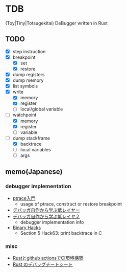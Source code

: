 # TDB

(Toy|Tiny|Totsugekitai) DeBugger written in Rust

## TODO

- [x] step instruction
- [x] breakpoint
    - [x] set
    - [x] restore
- [x] dump registers
- [x] dump memory
- [x] list symbols
- [x] write
    - [x] memory
    - [x] register
    - [ ] local/global variable
- [ ] watchpoint
    - [x] memory
    - [x] register
    - [ ] variable
- [ ] dump stackframe
    - [x] backtrace
    - [ ] local variables
    - [ ] args

## memo(Japanese)

### debugger implementation

- [ptrace入門](https://www.amazon.co.jp/ptrace%E5%85%A5%E9%96%80-ptrace%E3%81%AE%E4%BD%BF%E3%81%84%E6%96%B9-%E5%A4%A7%E5%B1%B1%E6%81%B5%E5%BC%98-ebook/dp/B07X2PCH7K)
    - usage of ptrace, construct or restore breakpoint
- [デバッガ自作から学ぶ低レイヤー](https://naotechnology.hatenablog.com/entry/2019/12/21/083423)
- [デバッガ自作から学ぶ低レイヤ２](https://naotechnology.hatenablog.com/entry/2019/12/31/124727)
    - debugger implementation info
- [Binary Hacks](https://www.oreilly.co.jp/books/4873112885/)
    - Section 5 Hack63: print backtrace in C

### misc

- [Rustとgithub actionsでCI環境構築](https://zenn.dev/naokifujita/articles/c890954165c21f)
- [Rust のデバッグチートシート](https://qiita.com/legokichi/items/e2f807f70316a916f4be)
